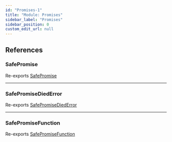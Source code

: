 ```yaml
---
id: "Promises-1"
title: "Module: Promises"
sidebar_label: "Promises"
sidebar_position: 0
custom_edit_url: null
---
```


## References

### SafePromise

Re-exports [SafePromise](../classes/Promises_SafePromise.SafePromise.md)

___

### SafePromiseDiedError

Re-exports [SafePromiseDiedError](../classes/Promises_SafePromise.SafePromiseDiedError.md)

___

### SafePromiseFunction

Re-exports [SafePromiseFunction](Promises_SafePromise.md#safepromisefunction)
